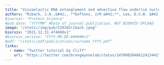 ```yaml
---
title: "Viscoelastic RNA entanglement and advective flow underlie nucleolar form and function"
authors: "Riback, J.A.,&#42;, **Eeftens, J/M.&#42;**, Lee, D.S.W. &#42;, Quinodoz, S.A., Beckers, L., Becker, L.A., Brangwynne, CP."
#journal: "Protein Science"
#pub_date: "YYYYMM" #Date of journal publication, NOT BIORXIV UPLOAD
image: "/static/img/pub/220102riback.jpeg"
biorxiv: "2021.12.31.474660v1"
#biorxiv_version: "YYYY.MM.DD.######v1"
#pdf: "/static/pdf/publications/surname_YYYY.pdf"
links:
  - name: "Twitter tutorial by Cliff"
    url: "https://twitter.com/brangwynnelab/status/1478002048612413441"
---
```

